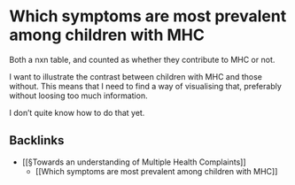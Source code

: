 # Which symptoms are most prevalent among children with MHC
Both a nxn table, and counted as whether they contribute to MHC or not.

I want to illustrate the contrast between children with MHC and those without. This means that I need to find a way of visualising that, preferably without loosing too much information.

I don’t quite know how to do that yet.    

## Backlinks
* [[§Towards an understanding of Multiple Health Complaints]]
	* [[Which symptoms are most prevalent among children with MHC]]

<!-- #service -->

<!-- {BearID:F74B2AEB-C8FA-4E74-9284-065BD23FF1FD-15756-0000130C0D190775} -->
